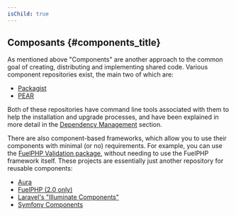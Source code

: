 ```yaml
---
isChild: true
---
```


## Composants {#components_title}

As mentioned above "Components" are another approach to the common goal of creating, distributing and implementing shared code. Various 
component repositories exist, the main two of which are:

* [Packagist](/#composer_and_packagist)
* [PEAR](/#pear)

Both of these repositories have command line tools associated with them to help the installation and upgrade processes, and have been 
explained in more detail in the [Dependency Management][dm] section.

There are also component-based frameworks, which allow you to use their components with minimal (or no) requirements. For example, you 
can use the [FuelPHP Validation package][fuelval], without needing to use the FuelPHP framework itself. These projects are essentially 
just another repository for reusable components:

  [dm]: /#dependency_management
  [fuelval]: https://github.com/fuelphp/validation

* [Aura](http://auraphp.github.com/)
* [FuelPHP (2.0 only)](https://github.com/fuelphp)
* [Laravel's "Illuminate Components"](https://github.com/illuminate)
* [Symfony Components](http://symfony.com/doc/current/components/index.html)
